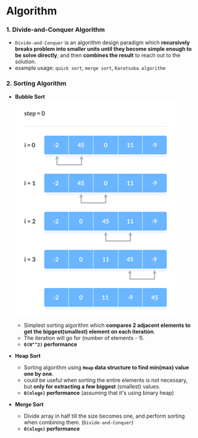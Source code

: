 # Algorithm

### 1. Divide-and-Conquer Algorithm
- `Divide-and-Conquer` is an algorithm design paradigm which **recursively breaks problem into smaller units until they become simple enough to be solve directly**, and then **combines the result** to reach out to the solution.
- example usage: `quick sort`, `merge sort`, `Karatsuba algorithm`

### 2. Sorting Algorithm
- **Bubble Sort**
![Bubble Sort](image.png)
    - Simplest sorting algorithm which **compares 2 adjacent elements to get the biggest(smallest) element on each iteration**.
    - The iteration will go for (number of elements - 1).
    - **`O(N^^2)` performance**

- **Heap Sort**
    - Sorting algorithm using **`Heap` data structure to find min(max) value one by one**.
    - could be useful when sorting the entire elements is not necessary, but **only for extracting a few biggest** (smallest) values.
    - **`O(nlogn)` performance** (assuming that it's using binary heap)

- **Merge Sort**
    - Divide array in half till the size becomes one, and perform sorting when combining them. (`Divide-and-Conquer`)
    - **`O(nlogn)` performance**